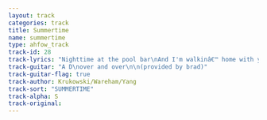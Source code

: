 ```yaml
---
layout: track
categories: track
title: Summertime
name: summertime
type: ahfow_track
track-id: 28
track-lyrics: "Nighttime at the pool bar\nAnd I'm walkinâ€™ home with you\nThe heat is just delicious\nAnd you know just what to do\n\nMorning is so perfect\nBut the noontime makes me tired\nWalking in the park now\nAnd I'm so glad that you were fired\n\nGoing to the movies\nI found a shelter from the sun\nHeard a gruesome story\nAbout a couple on the run"
track-guitar: "A D\nover and over\n\n(provided by brad)"
track-guitar-flag: true
track-author: Krukowski/Wareham/Yang
track-sort: "SUMMERTIME"
track-alpha: S
track-original: 
---
```

